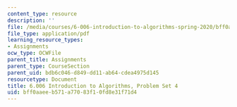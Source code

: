 ```yaml
---
content_type: resource
description: ''
file: /media/courses/6-006-introduction-to-algorithms-spring-2020/bff0aaeeb571a77083f10fd8e31f71d4_MIT6_006S20_ps4-questions.pdf
file_type: application/pdf
learning_resource_types:
- Assignments
ocw_type: OCWFile
parent_title: Assignments
parent_type: CourseSection
parent_uid: bdb6c046-d849-dd11-ab64-cdea4975d145
resourcetype: Document
title: 6.006 Introduction to Algorithms, Problem Set 4
uid: bff0aaee-b571-a770-83f1-0fd8e31f71d4
---
```


